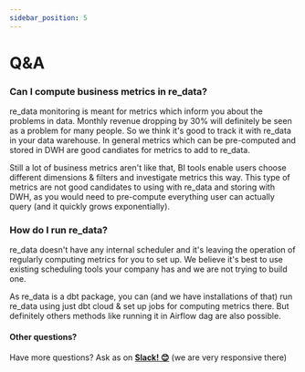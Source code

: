 ```yaml
---
sidebar_position: 5
---
```


# Q&A

### Can I compute business metrics in re_data?

re_data monitoring is meant for metrics which inform you about the problems in data. Monthly revenue dropping by 30% will definitely be seen as a problem for many people. So we think it's good to track it with re_data in your data warehouse. In general metrics which can be pre-computed and stored in DWH are good candiates for metrics to add to re_data.

Still a lot of business metrics aren't like that, BI tools enable users choose different dimensions & filters and investigate metrics this way. This type of metrics are not good candidates to using with re_data and storing with DWH, as you would need to pre-compute everything user can actually query (and it quickly grows exponentially).

### How do I run re_data?

re_data doesn't have any internal scheduler and it's leaving the operation of regularly computing metrics for you to set up. We believe it's best to use existing scheduling tools your company has and we are not trying to build one. 

As re_data is a dbt package, you can (and we have installations of that) run re_data using just dbt cloud & set up jobs for computing metrics there. But definitely others methods like running it in Airflow dag are also possible.

#### Other questions?

Have more questions? Ask as on **[Slack! 😊](https://join.slack.com/t/re-data/shared_invite/zt-vkauq1y8-tL4R4_H5nZoVvyXyy0hdug)** (we are very responsive there)
